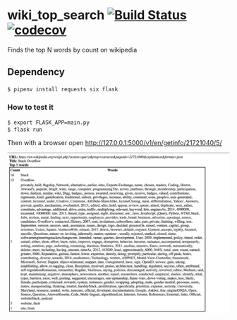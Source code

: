 # wiki_top_search [![Build Status](https://travis-ci.org/Flukas88/wiki_top_search.svg?branch=master)](https://travis-ci.org/Flukas88/wiki_top_search) [![codecov](https://codecov.io/gh/Flukas88/wiki_top_search/branch/master/graph/badge.svg)](https://codecov.io/gh/Flukas88/wiki_top_search)

Finds the top N words by count on wikipedia


## Dependency 
    $ pipenv install requests six flask

### How to test it
    $ export FLASK_APP=main.py
    $ flask run
  
Then with a browser open http://127.0.0.1:5000/v1/en/getinfo/21721040/5/

![alt text](screen.png)

